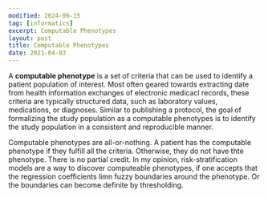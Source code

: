 ```yaml
---
modified: 2024-09-15
tag: [informatics]
excerpt: Computable Phenotypes
layout: post
title: Computable Phenotypes
date: 2021-04-03
---
```


A **computable phenotype** is a set of criteria that can be used to identify a patient population of interest. Most often geared towards extracting date from health information exchanges of electronic medicacl records, these criteria are typically structured data, such as laboratory values, medications, or diagnoses. Similar to publishing a protocol, the goal of formalizing the study population as a computable phenotypes is to  identify the study population in a consistent and reproducible manner.

Computable phenotypes are all-or-nothing. A patient has the computable phenotype if they fulfill all the criteria. Otherwise, they do not have thte phenotype. There is no partial credit. In my opinion, risk-stratification models are a way to discover computeable phenotypes, if one accepts that the regression coefficients limn fuzzy boundaries around the phenotype. Or the boundaries can become definite by thresholding. 
